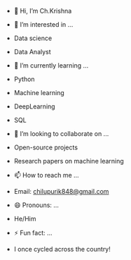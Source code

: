 - 👋 Hi, I’m Ch.Krishna
  
- 👀 I’m interested in ...
- Data science
- Data Analyst
  
- 🌱 I’m currently learning ...
- Python
- Machine learning
- DeepLearning
- SQL
  
- 💞️ I’m looking to collaborate on ...
- Open-source projects
- Research papers on machine learning
  
- 📫 How to reach me ...
- Email: chilupurik848@gmail.com
  
- 😄 Pronouns: ...
- He/Him
  
- ⚡ Fun fact: ...
- I once cycled across the country!

<!---
Chk369/Chk369 is a ✨ special ✨ repository because its `README.md` (this file) appears on your GitHub profile.
You can click the Preview link to take a look at your changes.
--->
